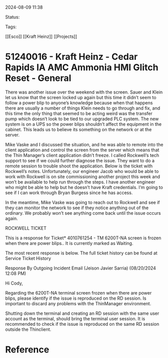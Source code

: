 
2024-08-09 11:38

Status:

Tags:

[[Esco]] 
[[Kraft Heinz]]
[[Projects]]

# 51240016 - Kraft Heinz - Cedar Rapids IA AMC Ammonia HMI Glitch Reset - General

There was another issue over the weekend with the screen. Sauer and Klein let us know that the screen locked up again but this time it didn’t seem to follow a power blip to anyone’s knowledge because when that happens there are usually a number of things Klein needs to go through and fix, and this time the only thing that seemed to be acting weird was the transfer pump which doesn’t look to be tied to our upgraded PLC system. The new system is on a UPS so the power blips shouldn’t affect the equipment in the cabinet. This leads us to believe its something on the network or at the server.

Mike Vaske and I discussed the situation, and he was able to remote into the client application and control the screen from the server which means that the Thin Manager’s client application didn’t freeze. I called Rockwell’s tech support to see if we could further diagnose the issue. They want to do a remote session to trouble shoot the application. Below is the ticket with Rockwell’s notes. Unfortunately, our engineer Jacob who would be able to work with Rockwell is on site commissioning another project this week and won’t be available to help run through the steps. I have another engineer who might be able to help but he doesn’t have Kraft credentials. I’m going to see if I can work through Bryan Burgess since he has access.

In the meantime, Mike Vaske was going to reach out to Rockwell and see if they can monitor the network to see if they notice anything out of the ordinary. We probably won’t see anything come back until the issue occurs again.

ROCKWELL TICKET

This is a response for Ticket* 4010761254 - TM 6200T-NA screen is frozen when there are power blips.. It is currently marked as Waiting.

The most recent response is below. The full ticket history can be found at Service Ticket History

Response By Outgoing Incident Email (Jeison Javier Sarria) (08/20/2024 12:08 PM)

Hi Cody,

Regarding the 6200T-NA terminal screen frozen when there are power blips, please identify if the issue is reproduced on the RD session. Is important to discard any problems with the ThinManager environment.

Shutting down the terminal and creating an RD session with the same user account as the terminal, should bring the terminal user session. It is recommended to check if the issue is reproduced on the same RD session outside the Thinclient.
# Reference
